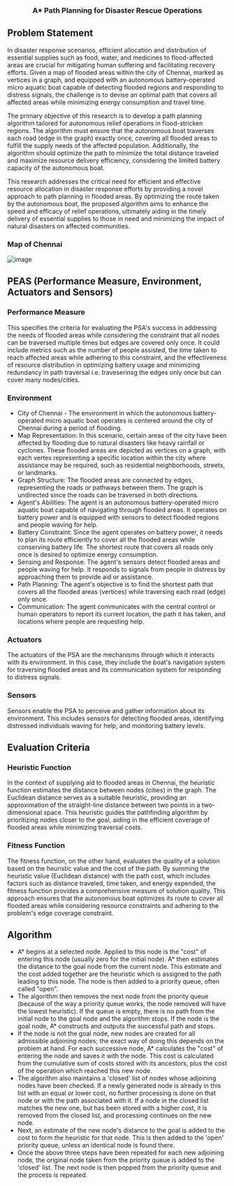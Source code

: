 <div align="center">
  <h3 align="center">A* Path Planning for Disaster Rescue Operations</h3>
</div>

<!-- Problem Statement -->
## Problem Statement
In disaster response scenarios, efficient allocation and distribution of essential supplies such as food, water, and medicines to flood-affected areas are crucial for mitigating human suffering and facilitating recovery efforts. Given a map of flooded areas within the city of Chennai, marked as vertices in a graph, and equipped with an autonomous battery-operated micro aquatic boat capable of detecting flooded regions and responding to distress signals, the challenge is to devise an optimal path that covers all affected areas while minimizing energy consumption and travel time.

The primary objective of this research is to develop a path planning algorithm tailored for autonomous relief operations in flood-stricken regions. The algorithm must ensure that the autonomous boat traverses each road (edge in the graph) exactly once, covering all flooded areas to fulfill the supply needs of the affected population. Additionally, the algorithm should optimize the path to minimize the total distance traveled and maximize resource delivery efficiency, considering the limited battery capacity of the autonomous boat.

This research addresses the critical need for efficient and effective resource allocation in disaster response efforts by providing a novel approach to path planning in flooded areas. By optimizing the route taken by the autonomous boat, the proposed algorithm aims to enhance the speed and efficacy of relief operations, ultimately aiding in the timely delivery of essential supplies to those in need and minimizing the impact of natural disasters on affected communities.

### Map of Chennai
![image](https://github.com/TrishamBP/Rescue-Disaster-AStar-PathPlanning/assets/91331117/9e763c59-b2f1-455c-8a1c-bce044ebf559)

<!-- PEAS -->
## PEAS (Performance Measure, Environment, Actuators and Sensors)
### Performance Measure
This specifies the criteria for evaluating the PSA's success in addressing the needs of flooded areas while considering the constraint that all nodes can be traversed multiple times but edges are covered only once. It could include metrics such as the number of people assisted, the time taken to reach affected areas while adhering to this constraint, and the effectiveness of resource distribution in optimizing battery usage and minimizing redundancy in path traversal i.e. traveserinsg the edges only once but can cover many nodes/cities.
### Environment
* City of Chennai - The environment in which the autonomous battery-operated micro aquatic boat operates is centered around the city of Chennai during a period of flooding.
* Map Representation: In this scenario, certain areas of the city have been affected by flooding due to natural disasters like heavy rainfall or cyclones. These flooded areas are depicted as vertices on a graph, with each vertex representing a specific location within the city where assistance may be required, such as residential neighborhoods, streets, or landmarks.
* Graph Structure: The flooded areas are connected by edges, representing the roads or pathways between them. The graph is undirected since the roads can be traversed in both directions.
* Agent's Abilities: The agent is an autonomous battery-operated micro aquatic boat capable of navigating through flooded areas. It operates on battery power and is equipped with sensors to detect flooded regions and people waving for help.
* Battery Constraint: Since the agent operates on battery power, it needs to plan its route efficiently to cover all the flooded areas while conserving battery life. The shortest route that covers all roads only once is desired to optimize energy consumption.
* Sensing and Response: The agent's sensors detect flooded areas and people waving for help. It responds to signals from people in distress by approaching them to provide aid or assistance.
* Path Planning: The agent's objective is to find the shortest path that covers all the flooded areas (vertices) while traversing each road (edge) only once.
* Communication: The agent communicates with the central control or human operators to report its current location, the path it has taken, and locations where people are requesting help.
### Actuators
The actuators of the PSA are the mechanisms through which it interacts with its environment. In this case, they include the boat's navigation system for traversing flooded areas and its communication system for responding to distress signals.
### Sensors
Sensors enable the PSA to perceive and gather information about its environment. This includes sensors for detecting flooded areas, identifying distressed individuals waving for help, and monitoring battery levels.

## Evaluation Criteria
### Heuristic Function
In the context of supplying aid to flooded areas in Chennai, the heuristic function estimates the distance between nodes (cities) in the graph. The Euclidean distance serves as a suitable heuristic, providing an approximation of the straight-line distance between two points in a two-dimensional space. This heuristic guides the pathfinding algorithm by prioritizing nodes closer to the goal, aiding in the efficient coverage of flooded areas while minimizing traversal costs.
### Fitness Function
The fitness function, on the other hand, evaluates the quality of a solution based on the heuristic value and the cost of the path. By summing the heuristic value (Euclidean distance) with the path cost, which includes factors such as distance traveled, time taken, and energy expended, the fitness function provides a comprehensive measure of solution quality. This approach ensures that the autonomous boat optimizes its route to cover all flooded areas while considering resource constraints and adhering to the problem's edge coverage constraint.

## Algorithm
* A* begins at a selected node. Applied to this node is the "cost" of entering this node (usually zero for the initial node). A* then estimates the distance to the goal node from the current node. This estimate and the cost added together are the heuristic which is assigned to the path leading to this node. The node is then added to a priority queue, often called "open".
* The algorithm then removes the next node from the priority queue (because of the way a priority queue works, the node removed will have the lowest heuristic). If the queue is empty, there is no path from the initial node to the goal node and the algorithm stops. If the node is the goal node, A* constructs and outputs the successful path and stops.
* If the node is not the goal node, new nodes are created for all admissible adjoining nodes; the exact way of doing this depends on the problem at hand. For each successive node, A* calculates the "cost" of entering the node and saves it with the node. This cost is calculated from the cumulative sum of costs stored with its ancestors, plus the cost of the operation which reached this new node.
* The algorithm also maintains a 'closed' list of nodes whose adjoining nodes have been checked. If a newly generated node is already in this list with an equal or lower cost, no further processing is done on that node or with the path associated with it. If a node in the closed list matches the new one, but has been stored with a higher cost, it is removed from the closed list, and processing continues on the new node.
* Next, an estimate of the new node's distance to the goal is added to the cost to form the heuristic for that node. This is then added to the 'open' priority queue, unless an identical node is found there.
* Once the above three steps have been repeated for each new adjoining node, the original node taken from the priority queue is added to the 'closed' list. The next node is then popped from the priority queue and the process is repeated.
